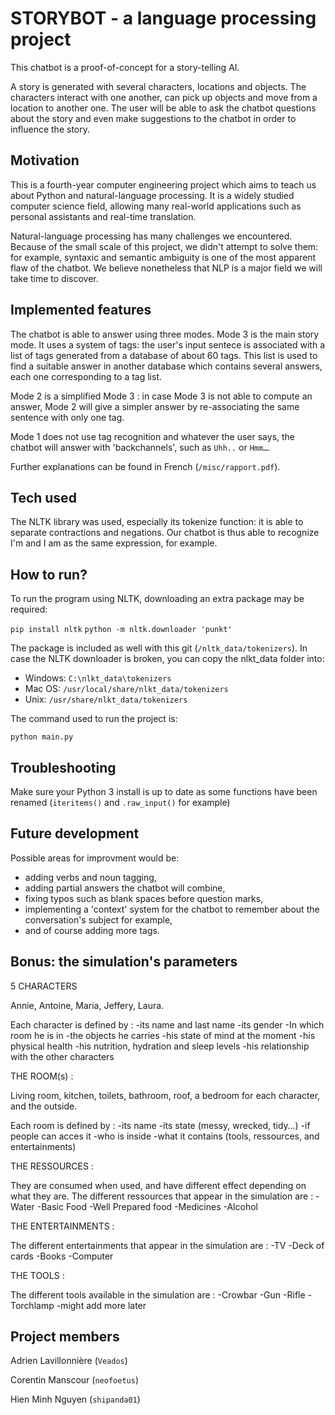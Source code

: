 # STORYBOT - a language processing project

This chatbot is a proof-of-concept for a story-telling AI. 

A story is generated with several characters, locations and objects. The characters interact with one another, can pick up objects and move from a location to another one. The user will be able to ask the chatbot questions about the story and even make suggestions to the chatbot in order to influence the story.

## Motivation

This is a fourth-year computer engineering project which aims to teach us about Python and natural-language processing. It is a widely studied computer science field, allowing many real-world applications such as personal assistants and real-time translation.

Natural-language processing has many challenges we encountered. Because of the small scale of this project, we didn't attempt to solve them: for example, syntaxic and semantic ambiguity is one of the most apparent flaw of the chatbot. We believe nonetheless that NLP is a major field we will take time to discover.

## Implemented features

The chatbot is able to answer using three modes. Mode 3 is the main story mode. It uses a system of tags: the user's input sentece is associated with a list of tags generated from a database of about 60 tags. This list is used to find a suitable answer in another database which contains several answers, each one corresponding to a tag list.

Mode 2 is a simplified Mode 3 : in case Mode 3 is not able to compute an answer, Mode 2 will give a simpler answer by re-associating the same sentence with only one tag. 

Mode 1 does not use tag recognition and whatever the user says, the chatbot will answer with 'backchannels', such as `Uhh..` or `Hmm…`.

Further explanations can be found in French (`/misc/rapport.pdf`).

## Tech used

The NLTK library was used, especially its tokenize function: it is able to separate contractions and negations. Our chatbot is thus able to recognize I'm and I am as the same expression, for example.

## How to run?

To run the program using NLTK, downloading an extra package may be required: 

`pip install nltk`
`python -m nltk.downloader 'punkt'`

The package is included as well with this git (`/nltk_data/tokenizers`). In case the NLTK downloader is broken, you can copy the nlkt_data folder into:
- Windows: `C:\nlkt_data\tokenizers`
- Mac OS: `/usr/local/share/nlkt_data/tokenizers`
- Unix: `/usr/share/nlkt_data/tokenizers`

The command used to run the project is:

`python main.py`

## Troubleshooting

Make sure your Python 3 install is up to date as some functions have been renamed (`iteritems()` and `.raw_input()` for example)

## Future development

Possible areas for improvment would be:

- adding verbs and noun tagging, 
- adding partial answers the chatbot will combine,
- fixing typos such as blank spaces before question marks,
- implementing a 'context' system for the chatbot to remember about the conversation's subject for example,
- and of course adding more tags.


## Bonus: the simulation's parameters

5 CHARACTERS

Annie, Antoine, Maria, Jeffery, Laura.

Each character is defined by :
-its name and last name
-its gender
-In which room he is in
-the objects he carries
-his state of mind at the moment
-his physical health
-his nutrition, hydration and sleep levels
-his relationship with the other characters


THE ROOM(s) :

Living room, kitchen, toilets, bathroom, roof, a bedroom for each character, and the outside.

Each room is defined by :
-its name
-its state (messy, wrecked, tidy…)
-if people can acces it
-who is inside
-what it contains (tools, ressources, and entertainments)

THE RESSOURCES :

They are consumed when used, and have different effect depending on what they are.
The different ressources that appear in the simulation are :
-Water
-Basic Food
-Well Prepared food
-Medicines
-Alcohol

THE ENTERTAINMENTS :

The different entertainments that appear in the simulation are :
-TV
-Deck of cards
-Books
-Computer

THE TOOLS :

The different tools available in the simulation are :
-Crowbar
-Gun
-Rifle
-Torchlamp
-might add more later


## Project members

Adrien Lavillonnière (`Veados`)

Corentin Manscour (`neofoetus`)

Hien Minh Nguyen (`shipanda01`)